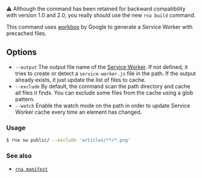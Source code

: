 ⚠️  Although the command has been retained for backward compatibility with version 1.0 and 2.0, you really should use the new `rna build` command.

This command uses [workbox](https://developers.google.com/web/tools/workbox/) by Google to generate a Service Worker with precached files.

## Options
* `--output` The output file name of the [Service Worker](https://developers.google.com/web/fundamentals/primers/service-workers/). If not defined, it tries to create or detect a `service-worker.js` file in the path. If the output already exists, it just update the list of files to cache.
* `--exclude` By default, the command scan the path directory and cache all files it finds. You can exclude some files from the cache using a glob pattern.
* `--watch` Enable the watch mode on the path in order to update Service Worker cache every time an element has changed.

### Usage
```sh
$ rna sw public/ --exclude 'articles/**/*.png'
```

### See also

* [`rna manifest`](../manifest/)
